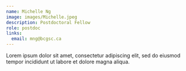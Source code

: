 ```yaml
---
name: Michelle Ng
image: images/Michelle.jpeg
description: Postdoctoral Fellow
role: postdoc
links:
  email: mng@bcgsc.ca
---
```


Lorem ipsum dolor sit amet, consectetur adipiscing elit, sed do eiusmod tempor incididunt ut labore et dolore magna aliqua.
